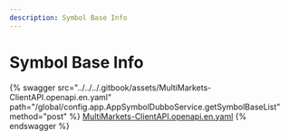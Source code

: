 ```yaml
---
description: Symbol Base Info
---
```


# Symbol Base Info

{% swagger src="../../../.gitbook/assets/MultiMarkets-ClientAPI.openapi.en.yaml" path="/global/config.app.AppSymbolDubboService.getSymbolBaseList" method="post" %}
[MultiMarkets-ClientAPI.openapi.en.yaml](../../../.gitbook/assets/MultiMarkets-ClientAPI.openapi.en.yaml)
{% endswagger %}
